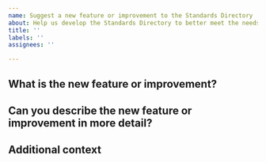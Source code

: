 ```yaml
---
name: Suggest a new feature or improvement to the Standards Directory
about: Help us develop the Standards Directory to better meet the needs of the community.
title: ''
labels: ''
assignees: ''

---
```


## What is the new feature or improvement?

<!--
Summarise your proposal in a short paragraph. 
-->

## Can you describe the new feature or improvement in more detail?

<!--
Explain your proposal in greater detail. Include any insights from research. You can attach documents if these help you explain your proposal. 
-->

## Additional context

<!--
Thanks for sharing with the community. Your submission will be checked by the Directory Team. Acceptable submissions generally go live in the standards development backlog within 48 hours. 
-->
